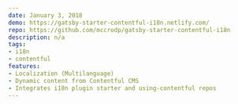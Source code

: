 ```yaml
---
date: January 3, 2018
demo: https://gatsby-starter-contentful-i18n.netlify.com/
repo: https://github.com/mccrodp/gatsby-starter-contentful-i18n
description: n/a
tags:
- i18n
- contentful
features:
- Localization (Multilanguage)
- Dynamic content from Contentful CMS
- Integrates i18n plugin starter and using-contentful repos
---
```

